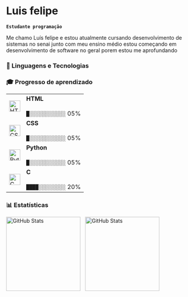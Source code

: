 # Luis felipe 

**`Estudante programação`**

Me chamo Luís felipe e estou atualmente cursando desenvolvimento de sistemas no senai junto com meu ensino médio estou começando em desenvolvimento de software no geral porem estou me aprofundando

### 🤖 Linguagens e Tecnologias
### 🎓 Progresso de aprendizado
<table>
  <tr>
    <td>
      <img alt="HTML" title="HTML" width="30px" src="https://cdn.jsdelivr.net/gh/devicons/devicon@latest/icons/html5/html5-original.svg"/>
    </td>
    <td>
      <b>HTML</b>
      <br><br>
      <code>█░░░░░░░░░░░░</code> 05%
    </td>
  </tr>
  <tr>
    <td>
      <img alt="CSS" title="CSS" width="30px" src="https://cdn.jsdelivr.net/gh/devicons/devicon@latest/icons/css3/css3-original.svg"/>
    </td>
    <td>
      <b>CSS</b>
      <br><br>
      <code>█░░░░░░░░░░░░</code> 05%
    </td>
  </tr>
  <tr>
    <td>
      <img alt="Python" title="Python" width="30px" src="https://cdn.jsdelivr.net/gh/devicons/devicon@latest/icons/python/python-original.svg"/>
    </td>
    <td>
      <b>Python</b>
      <br><br>
      <code>█░░░░░░░░░░░░</code> 05%
    </td>
  </tr>
    <tr>
    <td>
      <img alt="C" title="C" width="30px" src="https://cdn.jsdelivr.net/gh/devicons/devicon@latest/icons/c/c-original.svg"/>
    </td>
    <td>
      <b>C</b>
      <br><br>
      <code>████░░░░░░░░░</code> 20%
    </td>
  </tr>
</table>

### 📊 Estatísticas

<p>
  <img 
    align="left" 
    alt="GitHub Stats" 
    height="200" 
    style="padding-right: 10px;" 
    src="https://github-readme-stats.vercel.app/api?username=luis-felipe-bruhmuller&show_icons=true&theme=tokyonight&include_all_commits=true&locale=pt-br" 
  />

<img 
      align="left" 
      alt="GitHub Stats" 
      height="200" 
      src="https://github-readme-stats.vercel.app/api/top-langs/?username=luis-felipe-bruhmuller&theme=tokyonight&layout=compact&custom_title=Tecnologias&langs_count=9" 
  />

</p>
